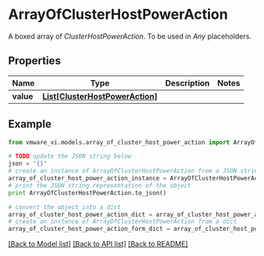 # ArrayOfClusterHostPowerAction

A boxed array of *ClusterHostPowerAction*. To be used in *Any* placeholders. 

## Properties
Name | Type | Description | Notes
------------ | ------------- | ------------- | -------------
**value** | [**List[ClusterHostPowerAction]**](ClusterHostPowerAction.md) |  | 

## Example

```python
from vmware_vi.models.array_of_cluster_host_power_action import ArrayOfClusterHostPowerAction

# TODO update the JSON string below
json = "{}"
# create an instance of ArrayOfClusterHostPowerAction from a JSON string
array_of_cluster_host_power_action_instance = ArrayOfClusterHostPowerAction.from_json(json)
# print the JSON string representation of the object
print ArrayOfClusterHostPowerAction.to_json()

# convert the object into a dict
array_of_cluster_host_power_action_dict = array_of_cluster_host_power_action_instance.to_dict()
# create an instance of ArrayOfClusterHostPowerAction from a dict
array_of_cluster_host_power_action_form_dict = array_of_cluster_host_power_action.from_dict(array_of_cluster_host_power_action_dict)
```
[[Back to Model list]](../README.md#documentation-for-models) [[Back to API list]](../README.md#documentation-for-api-endpoints) [[Back to README]](../README.md)


